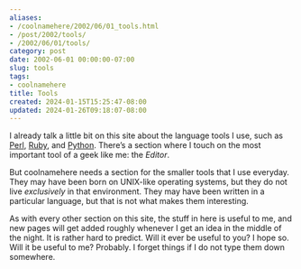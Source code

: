```yaml
---
aliases:
- /coolnamehere/2002/06/01_tools.html
- /post/2002/tools/
- /2002/06/01/tools/
category: post
date: 2002-06-01 00:00:00-07:00
slug: tools
tags:
- coolnamehere
title: Tools
created: 2024-01-15T15:25:47-08:00
updated: 2024-01-26T09:18:07-08:00
---
```


I already talk a little bit on this site about the language tools I use, such as [Perl](../../../card/Perl.md), [Ruby](../../../card/Ruby.md), and [Python](../../../card/Python.md). There’s a section where I touch on the most important tool of a geek like me: the *Editor*.

But coolnamehere needs a section for the smaller tools that I use everyday. They may have been born on UNIX-like operating systems, but they do not live *exclusively* in that environment. They may have been written in a particular language, but that is not what makes them interesting.

As with every other section on this site, the stuff in here is useful to me, and new pages will get added roughly whenever I get an idea in the middle of the night. It is rather hard to predict. Will it ever be useful to you? I hope so. Will it be useful to me? Probably. I forget things if I do not type them down somewhere.
